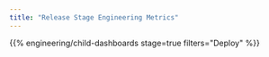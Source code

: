 ```yaml
---
title: "Release Stage Engineering Metrics"
---
```


{{% engineering/child-dashboards stage=true filters="Deploy" %}}
